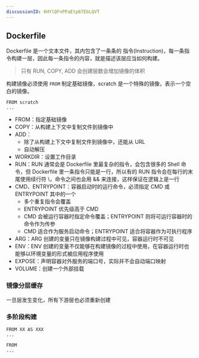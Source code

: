 ```yaml
---
discussionID: 6HYlQFnPPaEtp6TEbLQVT
---
```

## Dockerfile

Dockerfile 是一个文本文件，其内包含了一条条的 指令(Instruction)，每一条指令构建一层，因此每一条指令的内容，就是描述该层应当如何构建。

> 只有 RUN, COPY, ADD 会创建层数会增加镜像的体积

构建镜像必须使用 `FROM` 制定基础镜像，scratch 是一个特殊的镜像，表示一个空白的镜像。

```
FROM scratch
...
```

 
- FROM：指定基础镜像
- COPY：从构建上下文中复制文件到镜像中
- ADD：
  - 除了从构建上下文中复制文件到镜像中，还能从 URL
  - 自动解压
- WORKDIR：设置工作目录
- RUN：RUN 通常会是 Dockerfile 里最复杂的指令，会包含很多的 Shell 命令，但 Dockerfile 里一条指令只能是一行，所以有的 RUN 指令会在每行的末尾使用续行符 \，命令之间也会用 && 来连接，这样保证在逻辑上是一行
- CMD、ENTRYPOINT：容器启动时的运行命令，必须指定 CMD 或 ENTRYPOINT 其中的一个
  - 多个重复指令会覆盖
  - ENTRYPOINT 优先级高于 CMD
  - CMD 会被运行容器时指定命令覆盖；ENTRYPOINT 则将可运行容器时的命令作为传参
  - CMD 适合作为服务启动命令；ENTRYPOINT 适合将容器作为可执行程序
- ARG：ARG 创建的变量只在镜像构建过程中可见，容器运行时不可见
- ENV：ENV 创建的变量不仅能够在构建镜像的过程中使用，在容器运行时也能够以环境变量的形式被应用程序使用
- EXPOSE：声明容器对外服务的端口号，实际并不会自动端口映射
- VOLUME：创建一个外部挂载

### 镜像分层缓存

一旦层发生变化，所有下游层也必须重新创建

### 多阶段构建

```
FROM XX AS XXX
...

FROM
...

```